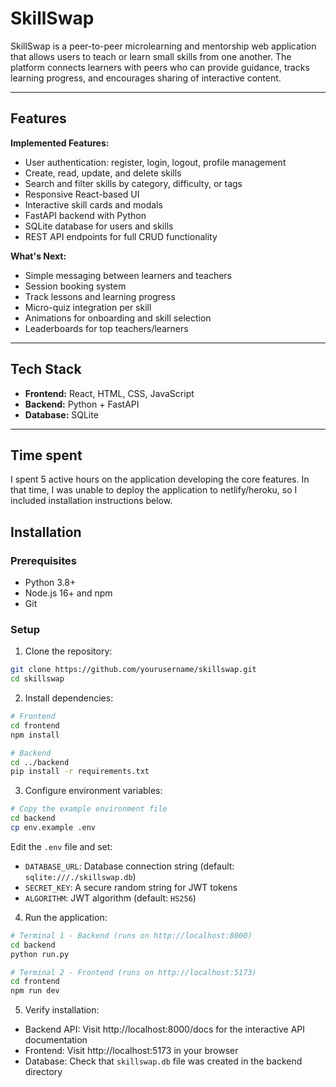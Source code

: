 # SkillSwap

SkillSwap is a peer-to-peer microlearning and mentorship web application that allows users to teach or learn small skills from one another. The platform connects learners with peers who can provide guidance, tracks learning progress, and encourages sharing of interactive content.

---

## Features

**Implemented Features:**
- User authentication: register, login, logout, profile management
- Create, read, update, and delete skills
- Search and filter skills by category, difficulty, or tags
- Responsive React-based UI
- Interactive skill cards and modals
- FastAPI backend with Python
- SQLite database for users and skills
- REST API endpoints for full CRUD functionality

**What's Next:**
- Simple messaging between learners and teachers
- Session booking system
- Track lessons and learning progress
- Micro-quiz integration per skill
- Animations for onboarding and skill selection
- Leaderboards for top teachers/learners

---

## Tech Stack

- **Frontend:** React, HTML, CSS, JavaScript
- **Backend:** Python + FastAPI
- **Database:** SQLite 

---

## Time spent
I spent 5 active hours on the application developing the core features. In that time, I was unable to deploy the application to netlify/heroku, so I included installation instructions below.

## Installation

### Prerequisites
- Python 3.8+ 
- Node.js 16+ and npm
- Git

### Setup

1. Clone the repository:

```bash
git clone https://github.com/yourusername/skillswap.git
cd skillswap
```

2. Install dependencies:

```bash
# Frontend
cd frontend
npm install

# Backend
cd ../backend
pip install -r requirements.txt
```

3. Configure environment variables:

```bash
# Copy the example environment file
cd backend
cp env.example .env
```

Edit the `.env` file and set:
- `DATABASE_URL`: Database connection string (default: `sqlite:///./skillswap.db`)
- `SECRET_KEY`: A secure random string for JWT tokens
- `ALGORITHM`: JWT algorithm (default: `HS256`)



4. Run the application:

```bash
# Terminal 1 - Backend (runs on http://localhost:8000)
cd backend
python run.py

# Terminal 2 - Frontend (runs on http://localhost:5173)
cd frontend
npm run dev
```

5. Verify installation:
- Backend API: Visit http://localhost:8000/docs for the interactive API documentation
- Frontend: Visit http://localhost:5173 in your browser
- Database: Check that `skillswap.db` file was created in the backend directory